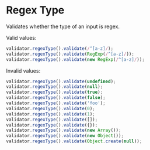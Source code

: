# Regex Type

Validates whether the type of an input is regex.

Valid values:

```js
validator.regexType().validate(/^[a-z]/);
validator.regexType().validate(RegExp(/^[a-z]/));
validator.regexType().validate(new RegExp(/^[a-z]/));
```

Invalid values:

```js
validator.regexType().validate(undefined);
validator.regexType().validate(null);
validator.regexType().validate(true);
validator.regexType().validate(false);
validator.regexType().validate('foo');
validator.regexType().validate(0);
validator.regexType().validate(1);
validator.regexType().validate([]);
validator.regexType().validate({});
validator.regexType().validate(new Array());
validator.regexType().validate(new Object());
validator.regexType().validate(Object.create(null));
```

